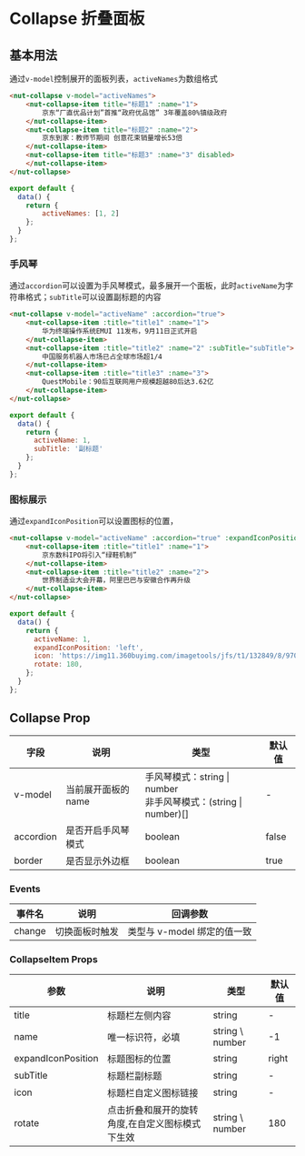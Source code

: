 # Collapse 折叠面板

## 基本用法

通过`v-model`控制展开的面板列表，`activeNames`为数组格式

```html
<nut-collapse v-model="activeNames">
    <nut-collapse-item title="标题1" :name="1">
        京东“厂直优品计划”首推“政府优品馆” 3年覆盖80%镇级政府 
    </nut-collapse-item>
    <nut-collapse-item title="标题2" :name="2">
        京东到家：教师节期间 创意花束销量增长53倍 
    </nut-collapse-item>
    <nut-collapse-item title="标题3" :name="3" disabled>
    </nut-collapse-item>
</nut-collapse>
```

``` javascript
export default {
  data() {
    return {
        activeNames: [1, 2]
    };
  }
};
```


### 手风琴

通过`accordion`可以设置为手风琴模式，最多展开一个面板，此时`activeName`为字符串格式；`subTitle`可以设置副标题的内容

```html
<nut-collapse v-model="activeName" :accordion="true">
    <nut-collapse-item :title="title1" :name="1">
        华为终端操作系统EMUI 11发布，9月11日正式开启 
    </nut-collapse-item>
    <nut-collapse-item :title="title2" :name="2" :subTitle="subTitle">
        中国服务机器人市场已占全球市场超1/4 
    </nut-collapse-item>
    <nut-collapse-item :title="title3" :name="3">
        QuestMobile：90后互联网用户规模超越80后达3.62亿 
    </nut-collapse-item>
</nut-collapse>
```

``` javascript
export default {
  data() {
    return {
      activeName: 1,
      subTitle: '副标题'
    };
  }
};
```


### 图标展示

通过`expandIconPosition`可以设置图标的位置，

```html
<nut-collapse v-model="activeName" :accordion="true" :expandIconPosition="expandIconPosition" :icon="icon" :rotate="rotate">
    <nut-collapse-item :title="title1" :name="1">
        京东数科IPO将引入“绿鞋机制” 
    </nut-collapse-item>
    <nut-collapse-item :title="title2" :name="2">
        世界制造业大会开幕，阿里巴巴与安徽合作再升级
    </nut-collapse-item>
</nut-collapse>
```

``` javascript
export default {
  data() {
    return {
      activeName: 1,
      expandIconPosition: 'left',
      icon: 'https://img11.360buyimg.com/imagetools/jfs/t1/132849/8/9709/550/5f5f0d8aE802abee7/68bd02b3a52c3988.png'
      rotate: 180,
    };
  }
};
```

## Collapse Prop

| 字段 | 说明 | 类型 | 默认值
|----- | ----- | ----- | ----- 
| v-model | 当前展开面板的 name | 手风琴模式：string \| number<br>非手风琴模式：(string \| number)[] | - |
| accordion | 是否开启手风琴模式 | boolean | false |
| border | 是否显示外边框 | boolean | true |

### Events

| 事件名 | 说明 | 回调参数 |
|------|------|------|
| change | 切换面板时触发 | 类型与 v-model 绑定的值一致 |

### CollapseItem Props
| 参数 | 说明 | 类型 | 默认值 | 
|------|------|------|------|
| title | 标题栏左侧内容 | string | - |
| name | 唯一标识符，必填 | string \ number | -1 |
| expandIconPosition | 标题图标的位置 | string | right |
| subTitle | 标题栏副标题 | string | - |
| icon | 标题栏自定义图标链接 | string | - |
| rotate | 点击折叠和展开的旋转角度,在自定义图标模式下生效 | string \ number | 180 |